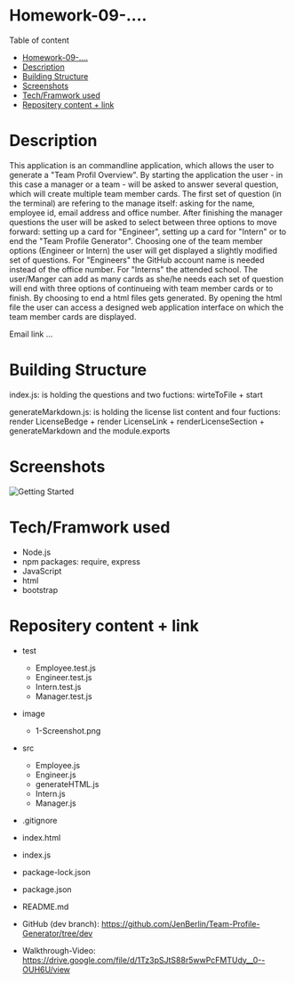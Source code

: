 # Homework-09-....

Table of content

- [Homework-09-....](#homework-09-)
- [Description](#description)
- [Building Structure](#building-structure)
- [Screenshots](#screenshots)
- [Tech/Framwork used](#techframwork-used)
- [Repositery content + link](#repositery-content--link)

# Description

This application is an commandline application, which allows the user to generate a "Team Profil Overview". By starting the application the user - in this case a manager or a team - will be asked to answer several question, which will create multiple team member cards. The first set of question (in the terminal) are refering to the manage itself: asking for the name, employee id, email address and office number. After finishing the manager questions the user will be asked to select between three options to move forward: setting up a card for "Engineer", setting up a card for "Intern" or to end the "Team Profile Generator". Choosing one of the team member options (Engineer or Intern) the user will get displayed a slightly modified set of questions. For "Engineers" the GitHub account name is needed instead of the office number. For "Interns" the attended school. The user/Manger can add as many cards as she/he needs each set of question will end with three options of continueing with team member cards or to finish. By choosing to end a html files gets generated. By opening the html file the user can access a designed web application interface on which the team member cards are displayed.

Email link ...

# Building Structure

index.js: is holding the questions and two fuctions: wirteToFile + start

generateMarkdown.js: is holding the license list content and four fuctions: render LicenseBedge + render LicenseLink + renderLicenseSection + generateMarkdown and the module.exports

# Screenshots

![Getting Started](./image/1-Screenshot.png)

# Tech/Framwork used

- Node.js
- npm packages: require, express
- JavaScript
- html
- bootstrap

# Repositery content + link

- test
  - Employee.test.js
  - Engineer.test.js
  - Intern.test.js
  - Manager.test.js
- image
  - 1-Screenshot.png
- src
  - Employee.js
  - Engineer.js
  - generateHTML.js
  - Intern.js
  - Manager.js
- .gitignore
- index.html
- index.js
- package-lock.json
- package.json
- README.md

- GitHub (dev branch): https://github.com/JenBerlin/Team-Profile-Generator/tree/dev
- Walkthrough-Video: https://drive.google.com/file/d/1Tz3pSJtS88r5wwPcFMTUdy__0--OUH6U/view
